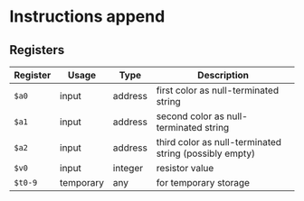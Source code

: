 # Instructions append

## Registers

| Register | Usage     | Type    | Description                                            |
| -------- | --------- | ------- | ------------------------------------------------------ |
| `$a0`    | input     | address | first color as null-terminated string                  |
| `$a1`    | input     | address | second color as null-terminated string                 |
| `$a2`    | input     | address | third color as null-terminated string (possibly empty) |
| `$v0`    | input     | integer | resistor value                                         |
| `$t0-9`  | temporary | any     | for temporary storage                                  |
